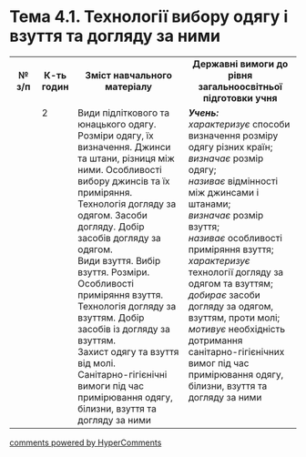 <div id="hypercomments_widget" class="js-hypercomments-widget invisible"></div>

# Тема 4.1. Технології вибору одягу і взуття та догляду за ними

<table>
  <tr>
    <td width="10%" align="center"><b>№ з/п</b></td>
    <td width="10%" align="center"><b>К-ть годин</b></td>
    <td width="40%" align="center"><b>Зміст навчального матеріалу</b></td>
    <td width="40%" align="center"><b>Державні вимоги до рівня загальноосвітньої підготовки учня</b></td>
  </tr>
  <tr>
<td width="10%" style="vertical-align:top !important;"></td>
<td width="10%" style="vertical-align:top !important;">2</td>
    <td width="40%" style="vertical-align:top !important;">
Види підліткового та юнацького одягу. Розміри одягу, їх визначення. Джинси та штани, різниця між ними. Особливості вибору джинсів та їх приміряння. <br>
Технологія догляду за одягом. Засоби догляду. Добір засобів догляду за одягом.<br>
Види взуття. Вибір взуття. Розміри. Особливості приміряння взуття. <br>
Технологія догляду за взуттям. Добір засобів із догляду за взуттям. <br>
Захист одягу та взуття від молі. <br>
Санітарно-гігієнічні вимоги під час примірювання одягу, білизни, взуття та догляду за ними
</td>
    <td width="40%" style="vertical-align:top !important;">
<i><b>Учень:</b></i><br>
<i>характеризує</i> способи визначення розміру одягу різних країн;<br>
<i>визначає</i> розмір одягу; <br>
<i>називає</i> відмінності між джинсами і штанами; <br>
<i>визначає</i> розмір взуття;<br>
<i>називає</i> особливості приміряння взуття;<br>
<i>характеризує</i> технології догляду за одягом та взуттям;<br>
<i>добирає</i> засоби догляду за одягом, взуттям, проти молі;<br>
<i>мотивує</i> необхідність дотримання санітарно-гігієнічних вимог під час примірювання одягу, білизни, взуття та догляду за ними
</td>
  </tr>
  </tr>
</table>

<div class="js-hypercomments-container">
<a href="http://hypercomments.com" class="hc-link" title="comments widget">comments powered by HyperComments</a>
</div>